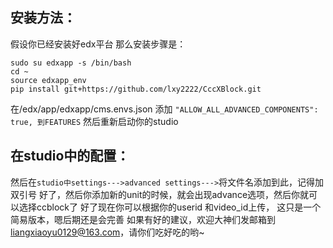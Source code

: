 安装方法：
---

假设你已经安装好edx平台
那么安装步骤是：

```
sudo su edxapp -s /bin/bash
cd ~
source edxapp_env
pip install git+https://github.com/lxy2222/CccXBlock.git
```
在/edx/app/edxapp/cms.envs.json 添加 `"ALLOW_ALL_ADVANCED_COMPONENTS": true, 到FEATURES`
然后重新启动你的studio

在studio中的配置：
----
然后在`studio中settings--->advanced settings--->`将文件名添加到此，记得加双引号
好了，然后你添加新的unit的时候，就会出现advance选项，然后你就可以选择ccblock了
好了现在你可以根据你的userid 和video_id上传，
这只是一个简易版本，嗯后期还是会完善
如果有好的建议，欢迎大神们发邮箱到
liangxiaoyu0129@163.com，请你们吃好吃的哟~
